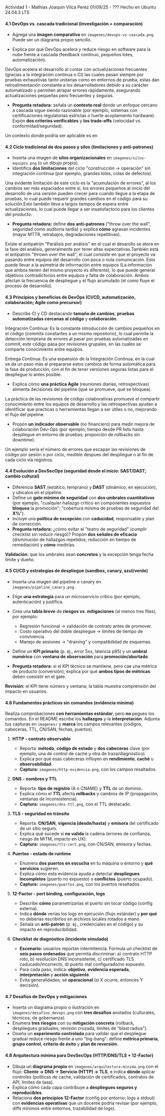 Actividad 1 - Mathias Joaquin Vilca Perez
01/09/25 - ???
Hecho en Ubuntu 24.04.3 LTS

#### 4.1 DevOps vs. cascada tradicional (investigación + comparación)

* Agrega una **imagen comparativa** en `imagenes/devops-vs-cascada.png`. Puede ser un diagrama propio sencillo.

* Explica por qué DevOps acelera y reduce riesgo en software para la nube frente a cascada (feedback continuo, pequeños lotes, automatización).

DevOps acelera el desarrollo al contar con actualizaciones frecuentes (gracias a la integración continua o CI) las cuales pasan siempre por pruebas exhaustivas tanto unitarias como en entornos de prueba, estas dan retroalimentación constante a los desarrolladores debido a su carácter automatizado y permiten atrapar errores rápidamente, asegurando actualizaciones pequeñas pero frecuentes y seguras.

* **Pregunta retadora:** señala un **contexto real** donde un enfoque cercano a cascada sigue siendo razonable (por ejemplo, sistemas con certificaciones regulatorias estrictas o fuerte acoplamiento hardware). Expón **dos criterios verificables** y **los trade-offs** (velocidad vs. conformidad/seguridad).

Un contexto donde podria ser aplicable es en 


#### 4.2 Ciclo tradicional de dos pasos y silos (limitaciones y anti-patrones)

* Inserta una imagen de **silos organizacionales** en `imagenes/silos-equipos.png` (o un dibujo propio).
* Identifica **dos limitaciones** del ciclo "construcción -> operación" sin integración continua (por ejemplo, grandes lotes, colas de defectos).

Una evidente limitación de este ciclo es la "acumulación de errores", al los cambios ser más espaciados entre sí, los errores pequeños al inicio del desarrollo de una versión pueden crecer para cuando llegue a la etapa de pruebas, lo cual puede requerir grandes cambios en el código para su solución.Esto también lleva a largos tiempos de espera entre actualizaciones, lo cual puede llegar a ser insatisfactorio para los clientes del producto.

* **Pregunta retadora:** define **dos anti-patrones** ("throw over the wall", seguridad como auditoría tardía) y explica **cómo** agravan incidentes (mayor MTTR, retrabajos, degradaciones repetitivas).

Existe el antipatrón "Parálisis por análisis" en el cual el desarollo se atora en la fase del análisis, generalmente por tener altas expectativas.También está el antipatrón "thrown over the wall", el cual consiste en que el proyecto va pasando entre equipos del desarrollo con poca o nula comunicación. Esto puede llevar a la asimetría de información entre equipos (La información que ambos tienen del mismo proyecto es diferente), lo que puede generar objetivos contradictorios entre equipos y falta de colaboración. Ambos afectan la frecuencia de despliegue y el flujo acumulado (el como fluye el proceso de desarrollo).

#### 4.3 Principios y beneficios de DevOps (CI/CD, automatización, colaboración; Agile como precursor)

* Describe CI y CD destacando **tamaño de cambios**, **pruebas automatizadas cercanas al código** y **colaboración**.

Integración Continua: Es la constante introducción de cambios pequeños en el código (commits constantes a un mismo repositorio), lo cual permite la detección temprana de errores al pasar por pruebas automatizadas en commit, este código pasa por revisiones grupales, en las cuales se comparte conocimiento entre equipos.

Entrega Continua: Es una expansión de la Integración Continua, en la cual se da un paso más al prepararse estos cambios de forma automática para la fase de producción, con el fin de tener versiones seguras listas para el despliegue lo antes posible.

* Explica cómo **una práctica Agile** (reuniones diarias, retrospectivas) alimenta decisiones del pipeline (qué se promueve, qué se bloquea).

La práctica de las revisiones de código colaborativas promueve el compartir conocimiento entre los equipos de desarrollo y las retrospectivas ayudan a identificar que practicas o herramientas llegan a ser útiles o no, mejorando el flujo del pipeline.

* Propón **un indicador observable** (no financiero) para medir mejora de colaboración Dev-Ops (por ejemplo, tiempo desde PR listo hasta despliegue en entorno de pruebas; proporción de rollbacks sin downtime).

Un ejemplo sería el número de errores que escapan las revisiones de código por sesión o por ciclo, medible despues del despliegue o al fin de cada ciclo vía registros.

#### 4.4 Evolución a DevSecOps (seguridad desde el inicio: SAST/DAST; cambio cultural)

* Diferencia **SAST** (estático, temprano) y **DAST** (dinámico, en ejecución), y ubícalos en el pipeline.
* Define un **gate mínimo de seguridad** con **dos umbrales cuantitativos** (por ejemplo, "cualquier hallazgo crítico en componentes expuestos **bloquea** la promoción"; "cobertura mínima de pruebas de seguridad del **X%**").
* Incluye una **política de excepción** con **caducidad**, responsable y plan de corrección.
* **Pregunta retadora:** ¿cómo evitar el "teatro de seguridad" (cumplir checklist sin reducir riesgo)? Propón **dos señales de eficacia** (disminución de hallazgos repetidos; reducción en tiempo de remediación) y **cómo** medirlas.

**Validación:** que los umbrales sean **concretos** y la excepción tenga fecha límite y dueño.

#### 4.5 CI/CD y estrategias de despliegue (sandbox, canary, azul/verde)

* Inserta una imagen del pipeline o canary en `imagenes/pipeline_canary.png`.
* Elige **una estrategia** para un microservicio crítico (por ejemplo, autenticación) y justifica.
* Crea una **tabla breve** de **riesgos vs. mitigaciones** (al menos tres filas), por ejemplo:

  * Regresión funcional -> validación de contrato antes de promover.
  * Costo operativo del doble despliegue -> límites de tiempo de convivencia.
  * Manejo de sesiones -> "draining" y compatibilidad de esquemas.
* Define un **KPI primario** (p. ej., error 5xx, latencia p95) y un **umbral numérico** con **ventana de observación** para **promoción/abortado**.
* **Pregunta retadora:** si el KPI técnico se mantiene, pero cae una métrica de producto (conversión), explica por qué **ambos tipos de métricas** deben coexistir en el gate.

**Revisión:** el KPI tiene número y ventana; la tabla muestra comprensión del impacto en usuarios.

#### 4.6 Fundamentos prácticos sin comandos (evidencia mínima)

Realiza comprobaciones **con herramientas estándar**, pero **no** pegues los comandos. En el README escribe los **hallazgos** y la **interpretación**. Adjunta tus capturas en `imagenes/` y **marca** los campos relevantes (códigos, cabeceras, TTL, CN/SAN, fechas, puertos).

1. **HTTP - contrato observable**

   * Reporta: **método**, **código de estado** y **dos cabeceras** clave (por ejemplo, una de control de caché y otra de traza/diagnóstico).
   * Explica por qué esas cabeceras influyen en **rendimiento**, **caché** u **observabilidad**.
   * **Captura:** `imagenes/http-evidencia.png`, con los campos resaltados.

2. **DNS - nombres y TTL**

   * Reporta: **tipo de registro** (A o CNAME) y **TTL** de un dominio.
   * Explica cómo el **TTL** afecta **rollbacks** y cambios de IP (propagación, ventanas de inconsistencia).
   * **Captura:** `imagenes/dns-ttl.png`, con el TTL destacado.

3. **TLS - seguridad en tránsito**

   * Reporta: **CN/SAN**, **vigencia (desde/hasta)** y **emisora** del certificado de un sitio seguro.
   * Explica qué sucede si **no valida** la cadena (errores de confianza, riesgo de MITM, impacto en UX).
   * **Captura:** `imagenes/tls-cert.png`, con CN/SAN, emisora y fechas.

4. **Puertos - estado de runtime**

   * Enumera **dos puertos en escucha** en tu máquina o entorno y **qué servicios** sugieren.
   * Explica cómo esta evidencia ayuda a detectar **despliegues incompletos** (puerto no expuesto) o **conflictos** (puerto ocupado).
   * **Captura:** `imagenes/puertos.png`, con los puertos resaltados.

5. **12-Factor - port binding, configuración, logs**

   * Describe **cómo** parametrizarías el puerto sin tocar código (config externa).
   * Indica **dónde** verías los logs en ejecución (flujo estándar) y **por qué** no deberías escribirlos en archivos locales rotados a mano.
   * Señala un **anti-patrón** (p. ej., credenciales en el código) y su impacto en reproducibilidad.

6. **Checklist de diagnóstico (incidente simulado)**

   * **Escenario:** usuarios reportan intermitencia. Formula un checklist de **seis pasos ordenados** que permita discriminar:
     a) contrato HTTP roto, b) resolución DNS inconsistente, c) certificado TLS caducado/incorrecto, d) puerto mal configurado/no expuesto.
   * Para cada paso, indica: **objetivo**, **evidencia esperada**, **interpretación** y **acción siguiente**.
   * Evita generalidades; sé **operacional** (si X ocurre, entonces Y decisión).


#### 4.7 Desafíos de DevOps y mitigaciones

* Inserta un diagrama propio o ilustración en `imagenes/desafios_devops.png` con **tres desafíos** anotados (culturales, técnicos, de gobernanza).
* Enumera **tres riesgos** con su **mitigación concreta** (rollback, despliegues graduales, revisión cruzada, límites de "blast radius").
* Diseña un **experimento controlado** para validar que el despliegue gradual reduce riesgo frente a uno "big-bang": define **métrica primaria**, **grupo control**, **criterio de éxito** y **plan de reversión**.

#### 4.8 Arquitectura mínima para DevSecOps (HTTP/DNS/TLS + 12-Factor)

* Dibuja un **diagrama propio** en `imagenes/arquitectura-minima.png` con el flujo: **Cliente -> DNS -> Servicio (HTTP) -> TLS**, e indica **dónde** aplicar controles (políticas de caché, validación de certificados, contratos de API, límites de tasa).
* Explica cómo cada capa contribuye a **despliegues seguros y reproducibles**.
* Relaciona **dos principios 12-Factor** (config por entorno; logs a stdout) con **evidencias operativas** que un docente podría revisar (por ejemplo, diffs mínimos entre entornos, trazabilidad de logs).

